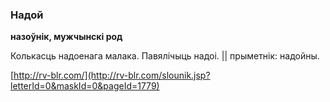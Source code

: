 ### Надой
**назоўнік, мужчынскі род**

Колькасць надоенага малака. Павялічыць надоі. || прыметнік: надойны.

<a rel="author">[http://rv-blr.com/](http://rv-blr.com/slounik.jsp?letterId=0&maskId=0&pageId=1779)</a>
